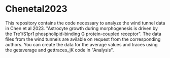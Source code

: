 # Chenetal2023

This repository contains the code necessary to analyze the wind tunnel data in Chen et al 2023. "Astrocyte growth during morphogenesis is driven by the Tre1/S1pr1 phospholipid-binding G protein-coupled receptor". The data files from the wind tunnels are avilable on request from the corresponding authors.  You can create the data for the average values and traces using the getaverage and gettraces_jK code in "Analysis". 




